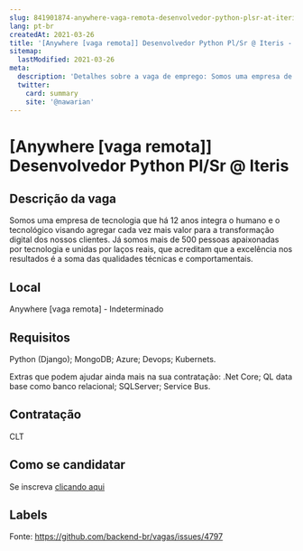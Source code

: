 ```yaml
---
slug: 841901874-anywhere-vaga-remota-desenvolvedor-python-plsr-at-iteris
lang: pt-br
createdAt: 2021-03-26
title: '[Anywhere [vaga remota]] Desenvolvedor Python Pl/Sr @ Iteris - Vaga de Emprego'
sitemap:
  lastModified: 2021-03-26
meta:
  description: 'Detalhes sobre a vaga de emprego: Somos uma empresa de tecnologia que há 12 anos integra o humano e o tecnológico visando agregar cada vez mais valor para a transformação digital dos nossos clientes. Já somos mais de 500 pessoas apaixonadas por tecnologia e unidas por laços reais, que acreditam que a excelência nos resultados é a soma das qualidades técnicas e comportamentais.'
  twitter:
    card: summary
    site: '@nawarian'
---
```


# [Anywhere [vaga remota]] Desenvolvedor Python Pl/Sr @ Iteris

## Descrição da vaga

Somos uma empresa de tecnologia que há 12 anos integra o humano e o tecnológico visando agregar cada vez mais valor para a transformação digital dos nossos clientes. Já somos mais de 500 pessoas apaixonadas por tecnologia e unidas por laços reais, que acreditam que a excelência nos resultados é a soma das qualidades técnicas e comportamentais.

## Local

Anywhere [vaga remota] - Indeterminado

## Requisitos

Python (Django);
MongoDB;
Azure;
Devops;
Kubernets.

Extras que podem ajudar ainda mais na sua contratação:
.Net Core;
QL data base como banco relacional;
SQLServer;
Service Bus.

## Contratação

CLT

## Como se candidatar

Se inscreva [clicando aqui](https://www.pyjobs.com.br/job/2346)

## Labels



Fonte: https://github.com/backend-br/vagas/issues/4797